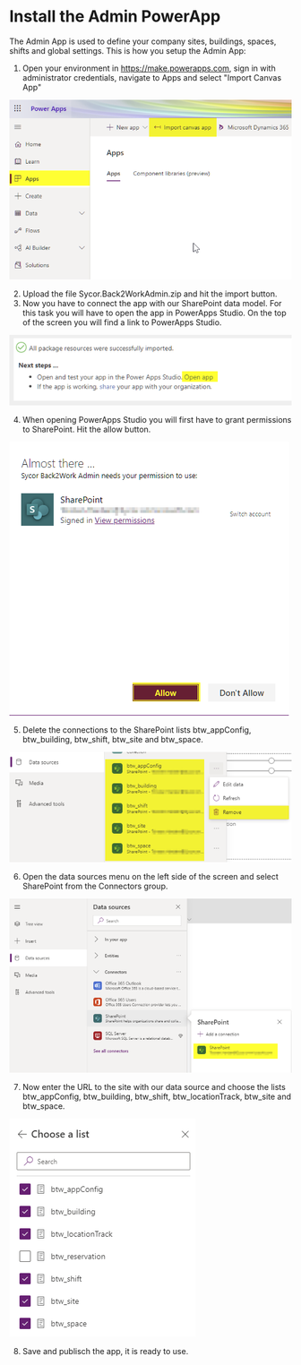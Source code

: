 # Install the Admin PowerApp
The Admin App is used to define your company sites, buildings, spaces, shifts and global settings. This is how you setup the Admin App:
1. Open your environment in https://make.powerapps.com, sign in with administrator credentials, navigate to Apps and select "Import Canvas App"

![Import Canvas App](images/ImportAdminApp1.png)

2. Upload the file Sycor.Back2WorkAdmin.zip and hit the import button.
3. Now you have to connect the app with our SharePoint data model. For this task you will have to open the app in PowerApps Studio. On the top of the screen you will find a link to PowerApps Studio. 

![Import Canvas App](images/ImportAdminApp2.png)

4. When opening PowerApps Studio you will first have to grant permissions to SharePoint. Hit the allow button. 

![Import Canvas App](images/ImportAdminApp3.png)

5. Delete the connections to the SharePoint lists btw_appConfig, btw_building, btw_shift, btw_site and btw_space.

![Import Canvas App](images/ImportAdminApp4.png)

6. Open the data sources menu on the left side of the screen and select SharePoint from the Connectors group. 

![Import Canvas App](images/ImportAdminApp5.png)

7. Now enter the URL to the site with our data source and choose the lists btw_appConfig, btw_building, btw_shift, btw_locationTrack, btw_site and btw_space. 

![Import Canvas App](images/ImportAdminApp6.png)

8. Save and publisch the app, it is ready to use.
